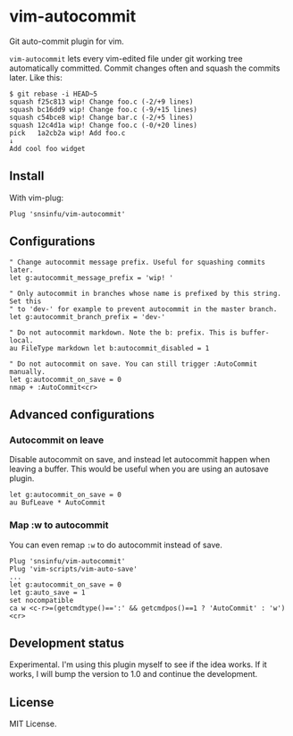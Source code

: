 vim-autocommit
==============

Git auto-commit plugin for vim.

`vim-autocommit` lets every vim-edited file under git working tree automatically
committed. Commit changes often and squash the commits later. Like this:

```console
$ git rebase -i HEAD~5
squash f25c813 wip! Change foo.c (-2/+9 lines)
squash bc16dd9 wip! Change foo.c (-9/+15 lines)
squash c54bce8 wip! Change bar.c (-2/+5 lines)
squash 12c4d1a wip! Change foo.c (-0/+20 lines)
pick   1a2cb2a wip! Add foo.c
↓
Add cool foo widget
```

## Install

With vim-plug:

```vim
Plug 'snsinfu/vim-autocommit'
```

## Configurations

```vim
" Change autocommit message prefix. Useful for squashing commits later.
let g:autocommit_message_prefix = 'wip! '

" Only autocommit in branches whose name is prefixed by this string. Set this
" to 'dev-' for example to prevent autocommit in the master branch.
let g:autocommit_branch_prefix = 'dev-'

" Do not autocommit markdown. Note the b: prefix. This is buffer-local.
au FileType markdown let b:autocommit_disabled = 1

" Do not autocommit on save. You can still trigger :AutoCommit manually.
let g:autocommit_on_save = 0
nmap + :AutoCommit<cr>
```

## Advanced configurations

### Autocommit on leave

Disable autocommit on save, and instead let autocommit happen when leaving a
buffer. This would be useful when you are using an autosave plugin.

```vim
let g:autocommit_on_save = 0
au BufLeave * AutoCommit
```

### Map :w to autocommit

You can even remap `:w` to do autocommit instead of save.

```vim
Plug 'snsinfu/vim-autocommit'
Plug 'vim-scripts/vim-auto-save'
...
let g:autocommit_on_save = 0
let g:auto_save = 1
set nocompatible
ca w <c-r>=(getcmdtype()==':' && getcmdpos()==1 ? 'AutoCommit' : 'w')<cr>
```

## Development status

Experimental. I'm using this plugin myself to see if the idea works. If it
works, I will bump the version to 1.0 and continue the development.

## License

MIT License.
